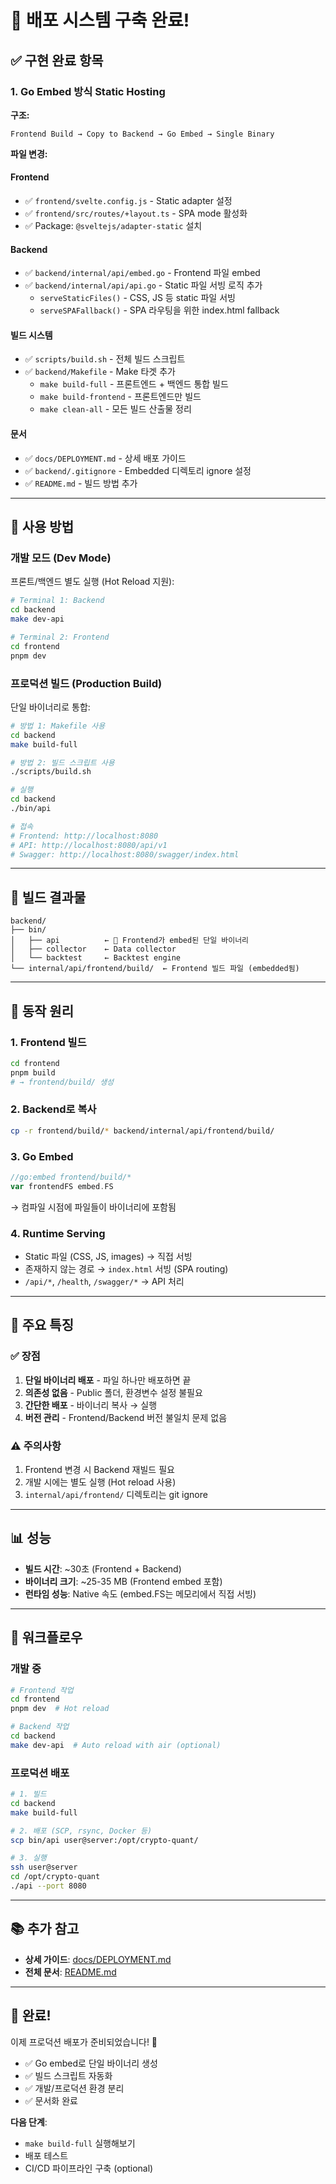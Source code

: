 # 🎉 배포 시스템 구축 완료!

## ✅ 구현 완료 항목

### 1. **Go Embed 방식 Static Hosting**

**구조:**
```
Frontend Build → Copy to Backend → Go Embed → Single Binary
```

**파일 변경:**

#### Frontend
- ✅ `frontend/svelte.config.js` - Static adapter 설정
- ✅ `frontend/src/routes/+layout.ts` - SPA mode 활성화
- ✅ Package: `@sveltejs/adapter-static` 설치

#### Backend
- ✅ `backend/internal/api/embed.go` - Frontend 파일 embed
- ✅ `backend/internal/api/api.go` - Static 파일 서빙 로직 추가
  - `serveStaticFiles()` - CSS, JS 등 static 파일 서빙
  - `serveSPAFallback()` - SPA 라우팅을 위한 index.html fallback

#### 빌드 시스템
- ✅ `scripts/build.sh` - 전체 빌드 스크립트
- ✅ `backend/Makefile` - Make 타겟 추가
  - `make build-full` - 프론트엔드 + 백엔드 통합 빌드
  - `make build-frontend` - 프론트엔드만 빌드
  - `make clean-all` - 모든 빌드 산출물 정리

#### 문서
- ✅ `docs/DEPLOYMENT.md` - 상세 배포 가이드
- ✅ `backend/.gitignore` - Embedded 디렉토리 ignore 설정
- ✅ `README.md` - 빌드 방법 추가

---

## 🚀 사용 방법

### 개발 모드 (Dev Mode)

프론트/백엔드 별도 실행 (Hot Reload 지원):

```bash
# Terminal 1: Backend
cd backend
make dev-api

# Terminal 2: Frontend
cd frontend
pnpm dev
```

### 프로덕션 빌드 (Production Build)

단일 바이너리로 통합:

```bash
# 방법 1: Makefile 사용
cd backend
make build-full

# 방법 2: 빌드 스크립트 사용
./scripts/build.sh

# 실행
cd backend
./bin/api

# 접속
# Frontend: http://localhost:8080
# API: http://localhost:8080/api/v1
# Swagger: http://localhost:8080/swagger/index.html
```

---

## 📁 빌드 결과물

```
backend/
├── bin/
│   ├── api          ← 🎯 Frontend가 embed된 단일 바이너리
│   ├── collector    ← Data collector
│   └── backtest     ← Backtest engine
└── internal/api/frontend/build/  ← Frontend 빌드 파일 (embedded됨)
```

---

## 🔧 동작 원리

### 1. Frontend 빌드
```bash
cd frontend
pnpm build
# → frontend/build/ 생성
```

### 2. Backend로 복사
```bash
cp -r frontend/build/* backend/internal/api/frontend/build/
```

### 3. Go Embed
```go
//go:embed frontend/build/*
var frontendFS embed.FS
```
→ 컴파일 시점에 파일들이 바이너리에 포함됨

### 4. Runtime Serving
- Static 파일 (CSS, JS, images) → 직접 서빙
- 존재하지 않는 경로 → `index.html` 서빙 (SPA routing)
- `/api/*`, `/health`, `/swagger/*` → API 처리

---

## 🎯 주요 특징

### ✅ 장점
1. **단일 바이너리 배포** - 파일 하나만 배포하면 끝
2. **의존성 없음** - Public 폴더, 환경변수 설정 불필요
3. **간단한 배포** - 바이너리 복사 → 실행
4. **버전 관리** - Frontend/Backend 버전 불일치 문제 없음

### ⚠️ 주의사항
1. Frontend 변경 시 Backend 재빌드 필요
2. 개발 시에는 별도 실행 (Hot reload 사용)
3. `internal/api/frontend/` 디렉토리는 git ignore

---

## 📊 성능

- **빌드 시간**: ~30초 (Frontend + Backend)
- **바이너리 크기**: ~25-35 MB (Frontend embed 포함)
- **런타임 성능**: Native 속도 (embed.FS는 메모리에서 직접 서빙)

---

## 🔄 워크플로우

### 개발 중
```bash
# Frontend 작업
cd frontend
pnpm dev  # Hot reload

# Backend 작업
cd backend
make dev-api  # Auto reload with air (optional)
```

### 프로덕션 배포
```bash
# 1. 빌드
cd backend
make build-full

# 2. 배포 (SCP, rsync, Docker 등)
scp bin/api user@server:/opt/crypto-quant/

# 3. 실행
ssh user@server
cd /opt/crypto-quant
./api --port 8080
```

---

## 📚 추가 참고

- **상세 가이드**: [docs/DEPLOYMENT.md](docs/DEPLOYMENT.md)
- **전체 문서**: [README.md](README.md)

---

## 🎊 완료!

이제 프로덕션 배포가 준비되었습니다! 🚀

- ✅ Go embed로 단일 바이너리 생성
- ✅ 빌드 스크립트 자동화
- ✅ 개발/프로덕션 환경 분리
- ✅ 문서화 완료

**다음 단계**: 
- `make build-full` 실행해보기
- 배포 테스트
- CI/CD 파이프라인 구축 (optional)




